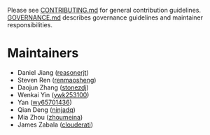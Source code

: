 Please see [CONTRIBUTING.md](CONTRIBUTING.md) for general contribution guidelines.
[GOVERNANCE.md](GOVERNANCE.md) describes governance guidelines and maintainer responsibilities.

# Maintainers

* Daniel Jiang ([reasonerjt](https://github.com/reasonerjt))
* Steven Ren ([renmaosheng](https://github.com/renmaosheng))
* Daojun Zhang ([stonezdj](https://github.com/stonezdj))
* Wenkai Yin ([ywk253100](https://github.com/ywk253100))
* Yan ([wy65701436](https://github.com/wy65701436))
* Qian Deng ([ninjadq](https://github.com/ninjadq))
* Mia Zhou ([zhoumeina](https://github.com/zhoumeina))
* James Zabala ([clouderati](https://github.com/clouderati))
